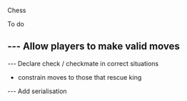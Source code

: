 Chess

To do

--- Allow players to make valid moves
- 

--- Declare check / checkmate in correct situations 
- constrain moves to those that rescue king


--- Add serialisation